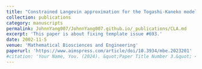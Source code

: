 ```yaml
---
title: "Constrained Langevin approximation for the Togashi-Kaneko model of autocatalytic reactions"
collection: publications
category: manuscripts
permalink: JohnnYang007/JohnnYang007.github.io/_publications/CLA.md
excerpt: 'This paper is about fixing template issue #693.'
date: 2002-11-5
venue: 'Mathematical Biosciences and Engineering'
paperurl: 'https://www.aimspress.com/article/doi/10.3934/mbe.2023201'
#citation: 'Your Name, You. (2024). &quot;Paper Title Number 3.&quot; <i>GitHub Journal of Bugs</i>. 1(3).'
---
```


